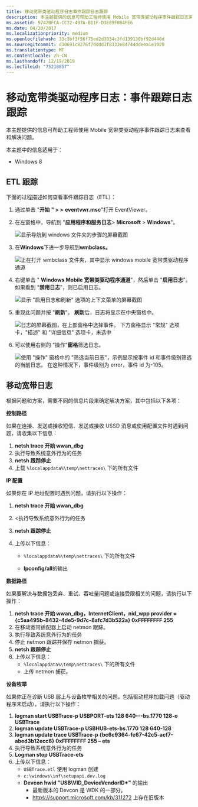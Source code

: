```yaml
---
title: 移动宽带类驱动程序日志事件跟踪日志跟踪
description: 本主题提供的信息可帮助工程师使用 Mobile 宽带类驱动程序事件跟踪日志来查看和解决问题。
ms.assetid: 9742BFCA-CC22-497A-B11F-D3E89F0B4FE6
ms.date: 04/20/2017
ms.localizationpriority: medium
ms.openlocfilehash: 33c3bf3f56f75ed2d3834c3fd139130bf92d446d
ms.sourcegitcommit: d30691c8276f7dddd3f8333e84744ddeea1e1020
ms.translationtype: MT
ms.contentlocale: zh-CN
ms.lasthandoff: 12/19/2019
ms.locfileid: "75210857"
---
```

# <a name="mobile-broadband-class-driver-logs-event-trace-log-tracing"></a>移动宽带类驱动程序日志：事件跟踪日志跟踪


本主题提供的信息可帮助工程师使用 Mobile 宽带类驱动程序事件跟踪日志来查看和解决问题。

本主题中的信息适用于：

-   Windows 8

## <a name="etl-tracing"></a>ETL 跟踪


下面的过程描述如何查看事件跟踪日志（ETL）：

1.  通过单击 "**开始** **" &gt; &gt;** **eventvwr.msc**"打开 EventViewer。
2.  在左窗格中，导航到 "**应用程序和服务日志**&gt; **Microsoft** &gt; **Windows**"。

    ![显示导航到 windows 文件夹的步骤的屏幕截图](images/mbcdlogs1.png)

3.  在**Windows**下进一步导航到**wmbclass。**

    ![正在打开 wmbclass 文件夹，其中显示 windows mobile 宽带类驱动程序通道](images/mbcdlogs2.png)

4.  右键单击 " **Windows Mobile 宽带类驱动程序通道**"，然后单击 "**启用日志**"。 如果看到 "**禁用日志**"，则已启用日志。

    ![显示 "启用日志和刷新" 选项的上下文菜单的屏幕截图](images/mbcdlogs3.png)

5.  重现此问题并按 "**刷新**"。 **刷新**后，日志将显示在中央窗格中。

    ![日志的屏幕截图，在上部窗格中选择事件。 下方窗格显示 "常规" 选项卡，"描述" 和 "详细信息" 选项卡，未选中](images/mbcdlogs4.png)

6.  可以使用右侧的 "操作"**窗格**筛选日志。

    ![使用 "操作" 窗格中的 "筛选当前日志"，示例显示按事件 id 和事件级别筛选的当前日志。 在这种情况下，事件级别为 error，事件 id 为-105。](images/mbcdlogs5.png)

## <a name="mobile-broadband-logs"></a>移动宽带日志


根据问题和方案，需要不同的信息片段来确定解决方案，其中包括以下各项：

**控制路径**

如果在连接、发送或接收短信、发送或接收 USSD 消息或使用配置文件时遇到问题，请收集以下信息：

1.  **netsh trace 开始 wwan\_dbg**
2.  执行导致系统意外行为的任务
3.  **netsh 跟踪停止**
4.  上载 `%localappdata%\temp\nettraces\` 下的所有文件

**IP 配置**

如果你在 IP 地址配置时遇到问题，请执行以下操作：

1. **netsh trace 开始 wwan\_dbg**
2. &lt;执行导致系统意外行为的任务
3. **netsh 跟踪停止**
4. 上传以下信息：

    - `%localappdata%\temp\nettraces\` 下的所有文件

    - **Ipconfig/all**的输出

**数据路径**

如果要解决与数据包丢弃、重试、吞吐量问题或连接受限相关的问题，请执行以下操作：

1.  **netsh trace 开始 wwan\_dbg，InternetClient，nid\_wpp provider = {c5aa495b-8432-4de5-9d7c-8afc7d3b522a} 0xFFFFFFFF 255**
2.  在移动宽带适配器上启动 netmon 跟踪。
3.  执行导致系统意外行为的任务
4.  停止 netmon 跟踪并保存 netmon 捕获。
5.  **netsh 跟踪停止**
6.  上传以下信息：
    -   `%localappdata%\temp\nettraces\` 下的所有文件
    -   上传 netmon 捕获。

**设备枚举**

如果你正在诊断 USB 层上与设备枚举相关的问题，包括驱动程序加载问题（驱动程序未启动），请执行以下操作：

1.  **logman start USBTrace-p USBPORT-ets 128 640---bs.1770 128-o USBTrace**
2.  **logman update USBTrace-p USBHUB-ets-bs.1770 128 640-128**
3.  **logman update trace USBTrace-p {bc6c9364-fc67-42c5-acf7-abed3b12ecc6} 0xFFFFFFFF 255 – ets**
4.  执行导致系统意外行为的任务
5.  **Logman stop USBTrace-ets**
6.  上传以下信息：
    -   `USBTrace.etl` 使用 logman 创建
    -   `c:\windows\inf\setupapi.dev.log`
    -   **Devcon hwid "USB\\VID\_DeviceVendorID\*"** 的输出
        -   最新版本的 Devcon 是 WDK 的一部分。
        -   https://support.microsoft.com/kb/311272 上存在旧版本

 

 





